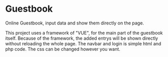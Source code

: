 # Guestbook
Online Guestbook, input data and show them directly on the page.

This project uses a framework of "VUE", for the main part of the guestbook itself. Because of the framework, the added entrys will be shown directly without reloading the whole page.
The navbar and login is simple html and php code.
The css can be changed however you want.
